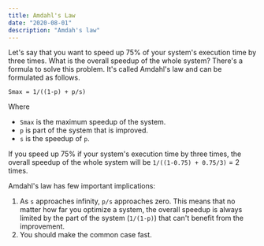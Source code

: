 ```yaml
---
title: Amdahl's Law
date: "2020-08-01"
description: "Amdah's law"
---
```


Let's say that you want to speed up 75% of your system's execution time by three times.
What is the overall speedup of the whole system? There's a formula to solve this problem. It's called Amdahl's law and can be formulated as follows.

`Smax = 1/((1-p) + p/s)`

Where
* `Smax` is the maximum speedup of the system.
* `p` is part of the system that is improved.
* `s` is the speedup of `p`.

If you speed up 75% if your system's execution time by three times, the overall speedup of the whole system will be `1/((1-0.75) + 0.75/3)` = 2 times. 

Amdahl's law has few important implications:
1. As `s` approaches infinity, `p/s` approaches zero. This means that no matter how far you optimize a system, the overall speedup is always limited by the part of the system (`1/(1-p)`) that can't benefit from the improvement.
2. You should make the common case fast.
